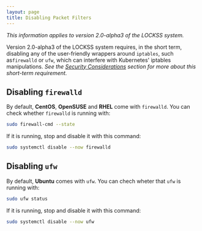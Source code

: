 ```yaml
---
layout: page
title: Disabling Packet Filters
---
```


*This information applies to version 2.0-alpha3 of the LOCKSS system.*

Version 2.0-alpha3 of the LOCKSS system requires, in the short term, disabling any of the user-friendly wrappers around `iptables`, such as`firewalld` or `ufw`, which can interfere with Kubernetes' iptables manipulations. *See the [Security Considerations](../introduction/security) section for more about this short-term requirement.*

## Disabling `firewalld`

By default, **CentOS**, **OpenSUSE** and **RHEL** come with `firewalld`. You can check whether `firewalld` is running with:

```bash
sudo firewall-cmd --state
```

If it is running, stop and disable it with this command:

```bash
sudo systemctl disable --now firewalld
```

## Disabling `ufw`

By default, **Ubuntu** comes with `ufw`. You can chech wheter that `ufw` is running with:

```bash
sudo ufw status
```

If it is running, stop and disable it with this command:

```bash
sudo systemctl disable --now ufw
```
